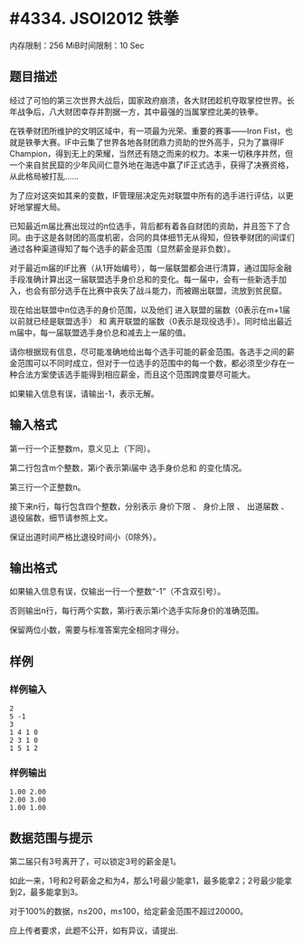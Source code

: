 # #4334. JSOI2012 铁拳

内存限制：256 MiB时间限制：10 Sec

## 题目描述

经过了可怕的第三次世界大战后，国家政府崩溃，各大财团趁机夺取掌控世界。长年战争后，八大财团幸存并割据一方，其中最强的当属掌控北美的铁拳。 

在铁拳财团所维护的文明区域中，有一项最为光荣、重要的赛事&mdash;&mdash;Iron Fist，也就是铁拳大赛。IF中云集了世界各地各财团鼎力资助的世外高手，只为了赢得IF Champion，得到无上的荣耀，当然还有随之而来的权力。本来一切秩序井然，但一个来自贫民窟的少年风间仁意外地在海选中赢了IF正式选手，获得了决赛资格，从此格局被打乱&hellip;&hellip; 

为了应对这突如其来的变数，IF管理层决定先对联盟中所有的选手进行评估，以更好地掌握大局。 

已知最近m届比赛出现过的n位选手，背后都有着各自财团的资助，并且签下了合同。由于这是各财团的高度机密，合同的具体细节无从得知，但铁拳财团的间谍们通过各种渠道得知了每个选手的薪金范围（显然薪金是非负数）。 

对于最近m届的IF比赛（从1开始编号），每一届联盟都会进行清算，通过国际金融手段准确计算出这一届联盟选手身价总和的变化。每一届中，会有一些新选手加入，也会有部分选手在比赛中丧失了战斗能力，而被踢出联盟，流放到贫民窟。 

现在给出联盟中n位选手的身价范围，以及他们 进入联盟的届数（0表示在m+1届以前就已经是联盟选手） 和 离开联盟的届数（0表示是现役选手）。同时给出最近m届中，每一届联盟选手身价总和减去上一届的值。 

请你根据现有信息，尽可能准确地给出每个选手可能的薪金范围。各选手之间的薪金范围可以不同时成立，但对于一位选手的范围中的每一个数，都必须至少存在一种合法方案使该选手能得到相应薪金，而且这个范围跨度要尽可能大。 

如果输入信息有误，请输出-1，表示无解。 

## 输入格式

第一行一个正整数m，意义见上（下同）。 

第二行包含m个整数，第i个表示第i届中 选手身价总和 的变化情况。 

第三行一个正整数n。 

接下来n行，每行包含四个整数，分别表示 身价下限 、 身价上限 、 出道届数 、 退役届数，细节请参照上文。 

保证出道时间严格比退役时间小（0除外）。 

## 输出格式

如果输入信息有误，仅输出一行一个整数&ldquo;-1&rdquo;（不含双引号）。 

否则输出n行，每行两个实数，第i行表示第i个选手实际身价的准确范围。 

保留两位小数，需要与标准答案完全相同才得分。 

## 样例

### 样例输入

    
    2
    5 -1
    3
    1 4 1 0
    2 3 1 0
    1 5 1 2
    

### 样例输出

    
    1.00 2.00
    2.00 3.00
    1.00 1.00
    

## 数据范围与提示

第二届只有3号离开了，可以锁定3号的薪金是1。 

如此一来，1号和2号薪金之和为4，那么1号最少能拿1，最多能拿2；2号最少能拿到2，最多能拿到3。 

对于100%的数据，n&le;200，m&le;100，给定薪金范围不超过20000。 

应上传者要求，此题不公开，如有异议，请提出.
